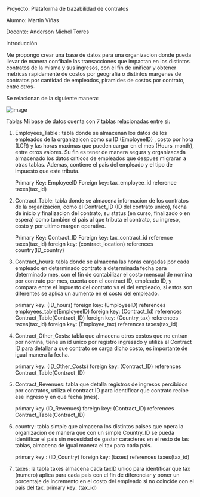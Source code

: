 Proyecto: Plataforma de trazabilidad de contratos

Alumno: Martin Viñas

Docente: Anderson Michel Torres


Introducción

Me propongo crear una base de datos para una organizacion donde pueda llevar de manera confibale las transacciones que impactan en los distintos contratos de la misma y sus ingresos, con el fin de unificar y obtener metricas rapidamente de costos por geografia o distintos margenes de contratos por cantidad de empleados, piramides de costos por contrato, entre otros-

Se relacionan de la siguiente manera:


![image](https://github.com/user-attachments/assets/7da298e6-7d0d-4df8-bf8a-651b2499c085)


Tablas
Mi base de datos cuenta con 7 tablas relacionadas entre si:

1) Employees_Table : tabla donde se almacenan los datos de los empleados de la organizaicon como su ID (EmployeeID) , costo por hora (LCR) y las horas maximas que pueden cargar en el mes (Hours_month), entre otros valores. Su fin es tener de manera segura y organizacada almacenado los datos criticos de empleados que despues migraran a otras tablas. Ademas, contiene el pais del empleado y el tipo de impuesto que este tributa.

	Primary Key: EmployeeID
	Foreign key: tax_employee_id reference taxes(tax_id)

3) Contract_Table: tabla donde se almacena informacion de los contratos de la organizacion, como el Contract_ID (ID del contrato unico), fecha de inicio y finalizacion del contrato, su status (en curso, finalizado o en espera) como tambien el pais al que tributa el contrato, su ingreso, costo y por ultimo margen operativo.

    Primary Key: Contract_ID
    Foreign key: tax_contract_id reference taxes(tax_id)
    foreign key: (contract_location) references country(ID_country)

4) Contract_hours: tabla donde se almacena las horas cargadas por cada empleado en determinado contrato a determinada fecha para determinado mes, con el fin de contabilizar el costo mensual de nomina por contrato por mes, cuenta con el contract ID, empleado ID, y compara entre el impuesto del contrato vs el del empleado, si estos son diferentes se aplica un aumento en el costo del empleado.

	  primary key: (ID_hours)
	  foreign key: (EmployeeID) references employees_table(EmployeeID)
	  foreign key: (Contract_Id) references Contract_Table(Contract_ID)
	  foreign key: (Country_tax) references taxes(tax_id)
	  foreign key: (Employee_tax) references taxes(tax_id)


5) Contract_Other_Costs: tabla que almacena otros costos que no entran por nomina, tiene un id unico por registro ingresado y utiliza el Contract ID para detallar a que contrato se carga dicho costo, es importante de igual manera la fecha.

    primary key: (ID_Other_Costs)
    foreign key: (Contract_ID) references Contract_Table(Contract_ID)


6) Contract_Revenues: tabla que detalla registros de ingresos percibidos por contratos, utiliza el contract ID para identificar que contrato recibe ese ingreso y en que fecha (mes).

	  primary key (ID_Revenues)
    foreign key: (Contract_ID) references Contract_Table(Contract_ID)
7) country: tabla simple que almacena los distintos paises que opera la organizacion de manera que con un simple Country_ID se pueda identificar el pais sin necesidad de gastar caracteres en el resto de las tablas, almacena de igual manera el tax para cada pais.

    primary key : (ID_Country)
    foreign key: (taxes) references taxes(tax_id)


8) taxes: la tabla taxes almacena cada taxID unico para identificar que tax (numero) aplica para cada pais con el fin de diferenciar y poner un porcentaje de incremento en el costo del empleado si no coincide con el pais del tax.
     primary key: (tax_id)




